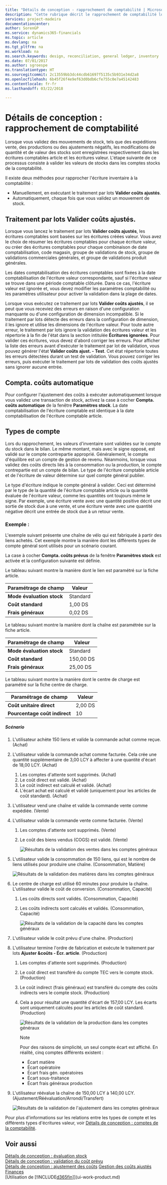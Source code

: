 ```yaml
---
title: "Détails de conception - rapprochement de comptabilité | Microsoft Docs"
description: "Cette rubrique décrit le rapprochement de comptabilité lorsque vous validez des mouvements de stock, tels que des expéditions vente, des productions ou des ajustements négatifs."
services: project-madeira
documentationcenter: 
author: SorenGP
ms.service: dynamics365-financials
ms.topic: article
ms.devlang: na
ms.tgt_pltfrm: na
ms.workload: na
ms.search.keywords: design, reconciliation, general ledger, inventory
ms.date: 07/01/2017
ms.author: sgroespe
ms.translationtype: HT
ms.sourcegitcommit: 2c13559bb3dc44cdb61697f5135c5b931e34d2a8
ms.openlocfilehash: 6b45f26f4e9ef63d0bdb6cfe755c0e7a45142483
ms.contentlocale: fr-fr
ms.lasthandoff: 03/22/2018

---
```

# <a name="design-details-reconciliation-with-the-general-ledger"></a>Détails de conception : rapprochement de comptabilité
Lorsque vous validez des mouvements de stock, tels que des expéditions vente, des productions ou des ajustements négatifs, les modifications de quantité et de valeur des stocks sont enregistrées respectivement dans les écritures comptables article et les écritures valeur. L'étape suivante de ce processus consiste à valider les valeurs de stocks dans les comptes stocks de la comptabilité.  

Il existe deux méthodes pour rapprocher l'écriture inventaire à la comptabilité :  

* Manuellement, en exécutant le traitement par lots **Valider coûts ajustés**.  
* Automatiquement, chaque fois que vous validez un mouvement de stock.  

## <a name="post-inventory-cost-to-gl-batch-job"></a>Traitement par lots Valider coûts ajustés.  
Lorsque vous lancez le traitement par lots **Valider coûts ajustés**, les écritures comptables sont basées sur les écritures créées valeur. Vous avez le choix de résumer les écritures comptables pour chaque écriture valeur, ou créer des écritures comptables pour chaque combinaison de date comptabilisation, code magasin, groupe de validations de stock, groupe de validations commerciales générales, et groupe de validations produit générales.  

Les dates comptabilisation des écritures comptables sont fixées à la date comptabilisation de l'écriture valeur correspondante, sauf si l'écriture valeur se trouve dans une période comptable clôturée. Dans ce cas, l'écriture valeur est ignorée et, vous devez modifier les paramètres comptabilité ou les paramètres utilisateur pour activer la validation dans la plage de dates.  

Lorsque vous exécutez ce traitement par lots **Valider coûts ajustés**, il se peut que vous receviez des erreurs en raison d'une configuration manquante ou d'une configuration de dimension incompatible. Si le traitement par lots détecte des erreurs dans la configuration de dimension, il les ignore et utilise les dimensions de l'écriture valeur. Pour toute autre erreur, le traitement par lots ignore la validation des écritures valeur et les répertorie à la fin de l'état dans la section intitulée **Écritures ignorées**. Pour valider ces écritures, vous devez d'abord corriger les erreurs. Pour afficher la liste des erreurs avant d'exécuter le traitement par lot de validation, vous pouvez générer l'état **Valider coûts ajust. - Test**. Cet état répertorie toutes les erreurs détectées durant un test de validation. Vous pouvez corriger les erreurs, puis exécuter le traitement par lots de validation des coûts ajustés sans ignorer aucune entrée.  

## <a name="automatic-cost-posting"></a>Compta. coûts automatique  
Pour configurer l'ajustement des coûts à exécuter automatiquement lorsque vous validez une transaction de stock, activez la case à cocher **Compta. coûts automatique** de la fenêtre **Paramètres stock**. La date comptabilisation de l'écriture comptable est identique à la date comptabilisation de l'écriture comptable article.  

## <a name="account-types"></a>Types de compte  
Lors du rapprochement, les valeurs d'inventaire sont validées sur le compte du stock dans le bilan. Le même montant, mais avec le signe opposé, est validé sur le compte contrepartie approprié. Généralement, le compte d'équilibre est un compte de gestion de revenu. Néanmoins, lorsque vous validez des coûts directs liés à la consommation ou la production, le compte contrepartie est un compte de bilan. Le type de l'écriture comptable article et de l'écriture de valeur détermine sur quel compte général publier.  

Le type d'écriture indique le compte général à valider. Ceci est déterminé par le type de la quantité de l'écriture comptable article ou la quantité évaluée de l'écriture valeur, comme les quantités ont toujours même le signe. Par exemple, une écriture vente avec une quantité positive décrit une sortie de stock due à une vente, et une écriture vente avec une quantité négative décrit une entrée de stock due à un retour vente.  

### <a name="example"></a>Exemple :  
L'exemple suivant présente une chaîne de vélo qui est fabriquée à partir des liens achetés. Cet exemple montre la manière dont les différents types de compte général sont utilisés pour un scénario courant.  

La case à cocher **Compta. coûts prévus** de la fenêtre **Paramètres stock** est activée et la configuration suivante est définie.  

Le tableau suivant montre la manière dont le lien est paramétré sur la fiche article.  

|Paramétrage de champ|Valeur|  
|-----------------|-----------|  
|**Mode évaluation stock**|Standard|  
|**Coût standard**|1,00 DS|  
|**Frais généraux**|0,02 DS|  

Le tableau suivant montre la manière dont la chaîne est paramétrée sur la fiche article.  

|Paramétrage de champ|Valeur|  
|-----------------|-----------|  
|**Mode évaluation stock**|Standard|  
|**Coût standard**|150,00 DS|  
|**Frais généraux**|25,00 DS|  

Le tableau suivant montre la manière dont le centre de charge est paramétré sur la fiche centre de charge.  

|Paramétrage de champ|Valeur|  
|-----------------|-----------|  
|**Coût unitaire direct**|2,00 DS|  
|**Pourcentage coût indirect**|10|  

##### <a name="scenario"></a>Scénario  
1. L'utilisateur achète 150 liens et valide la commande achat comme reçue. (Achat)  
2. L'utilisateur valide la commande achat comme facturée. Cela crée une quantité supplémentaire de 3,00 LCY à affecter à une quantité d'écart de 18,00 LCY. (Achat)  

    1. Les comptes d'attente sont supprimés. (Achat)  
    2. Le coût direct est validé. (Achat)  
    3. Le coût indirect est calculé et validé. (Achat)  
    4. L'écart achat est calculé et validé (uniquement pour les articles de coût standard). (Achat)  
3. L'utilisateur vend une chaîne et valide la commande vente comme expédiée. (Vente)  
4. L'utilisateur valide la commande vente comme facturée. (Vente)  

    1. Les comptes d'attente sont supprimés. (Vente)  
    2. Le coût des biens vendus (COGS) est validé. (Vente)  

        ![Résultats de la validation des ventes dans les comptes généraux](media/design_details_inventory_costing_3_gl_posting_sales.png "design_details_inventory_costing_3_GL_posting_sales")  
5. L'utilisateur valide la consommation de 150 liens, qui est le nombre de liens utilisés pour produire une chaîne. (Consommation, Matière)  

    ![Résultats de la validation des matières dans les comptes généraux](media/design_details_inventory_costing_3_gl_posting_material.png "design_details_inventory_costing_3_GL_posting_material")  
6. Le centre de charge est utilisé 60 minutes pour produire la chaîne. L'utilisateur valide le coût de conversion. (Consommation, Capacité)  

    1. Les coûts directs sont validés. (Consommation, Capacité)  
    2. Les coûts indirects sont calculés et validés. (Consommation, Capacité)  

        ![Résultats de la validation de la capacité dans les comptes généraux](media/design_details_inventory_costing_3_gl_posting_capacity.png "design_details_inventory_costing_3_GL_posting_capacity")  
7. L'utilisateur valide le coût prévu d'une chaîne. (Production)  
8. L'utilisateur termine l'ordre de fabrication et exécute le traitement par lots **Ajuster &coûts - Écr. article**. (Production)  

    1. Les comptes d'attente sont supprimés. (Production)  
    2. Le coût direct est transféré du compte TEC vers le compte stock. (Production)  
    3. Le coût indirect (frais généraux) est transféré du compte des coûts indirects vers le compte stock. (Production)  
    4. Cela a pour résultat une quantité d'écart de 157,00 LCY. Les écarts sont uniquement calculés pour les articles de coût standard. (Production)  

        ![Résultats de la validation de la production dans les comptes généraux](media/design_details_inventory_costing_3_gl_posting_output.png "design_details_inventory_costing_3_GL_posting_output")  

        > [!NOTE]  
        >  Pour des raisons de simplicité, un seul compte écart est affiché. En réalité, cinq comptes différents existent :  
        >   
        >  * Écart matière  
        >  * Écart opératoire  
        >  * Écart frais gén. opératoires  
        >  * Écart sous-traitance  
        >  * Écart frais généraux production  

9. L'utilisateur réévalue la chaîne de 150,00 LCY à 140,00 LCY. (Ajustement/Réévaluation/Arrondi/Transfert)  

    ![Résultats de la validation de l'ajustement dans les comptes généraux](media/design_details_inventory_costing_3_gl_posting_adjustment.png "design_details_inventory_costing_3_GL_posting_adjustment")  

Pour plus d'informations sur les relations entre les types de compte et les différents types d'écritures valeur, voir [Détails de conception : comptes de la comptabilité](design-details-accounts-in-the-general-ledger.md).  

## <a name="see-also"></a>Voir aussi  
[Détails de conception : évaluation stock](design-details-inventory-costing.md)   
[Détails de conception : validation du coût prévu](design-details-expected-cost-posting.md)   
[Détails de conception : ajustement des coûts](design-details-cost-adjustment.md)
[Gestion des coûts ajustés](finance-manage-inventory-costs.md)  
[Finances](finance.md)  
[Utilisation de [!INCLUDE[d365fin](includes/d365fin_md.md)]](ui-work-product.md)

